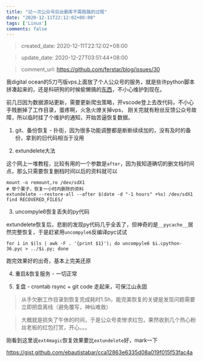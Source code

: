 ```yaml
---
title: "记一次公众号后台删库不需跑路的过程"
date: "2020-12-11T22:12:02+08:00"
tags: ['Linux']
comments: false
---
```


> created_date: 2020-12-11T22:12:02+08:00

> update_date: 2020-12-27T03:51:44+08:00

> comment_url: https://github.com/ferstar/blog/issues/30

我digital ocean的5刀丐版vps上面放了个人公众号的服务，就是些许python脚本拼凑起来的，还是科研狗的时候偷懒搞的[东西](https://blog.ferstar.org/post/scihub_spider/)，不小心维护到现在。

前几日因为数据源站更新，需要更新爬虫策略，开vscode登上去改代码，不小心手贱删掉了工作目录，蛋疼啊，火急火燎关掉vps，
刚关完就有粉丝反馈公众号故障，所以临时挂了个维护的通知，开始苦逼恢复数据。

1. git、备份恢复 - 扑街，因为很多功能调整都是断断续续加的，没有及时的备份，拿到的旧代码相当于没用

2. extundelete大法

这个网上一堆教程，比较有用的一个参数是`after`，因为我知道确切的删文档时间点，那么只需要恢复删档时间以后的资料就可以

```shell
mount -o remount,ro /dev/sdX1
# 举个栗子，恢复一小时内删除的资料
extundelete --restore-all --after $(date -d "-1 hours" +%s) /dev/sdX1
find RECOVERED_FILES/
```
3. uncompyle6恢复丢失的py代码

extundelete恢复后，悲剧的发现py代码几乎全丢了，但神奇的是`__pycache__`居然完整恢复，于是赶紧用`uncompyle6`反编译pyc试试

```shell
for i in $(ls | awk -F . '{print $1}'); do uncompyle6 $i.cpython-36.pyc > ../$i.py; done
```

跑完效果好的出奇，基本上完美还原

4. 重启&恢复服务 - 一切正常

5. 复盘 - crontab rsync + git code 走起来，可保江山永固

> 从手欠删工作目录到恢复完成耗时1.5h，能完美恢复的关键是发现问题需要立即把盘离线（避免覆写，神仙难救）

> 大概就是损失了午休的时间，于是公众号卖惨求红包，果然收到几个热心粉丝老板的红包打赏，开心。。。

刚看到这里说`ext4magic`恢复效果要比`extundelete`好，mark一下

https://gist.github.com/ebautistabar/cca12863e6335d08a019f015f53fac4a
